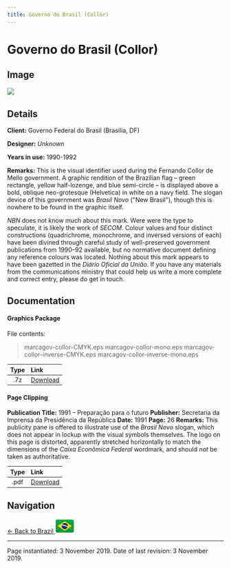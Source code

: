 ```yaml
---
title: Governo do Brasil (Collor)
---
```


# Governo do Brasil (Collor)

## Image

<img src="https://nationbrandingnow.com/assets/SA/BR/COLLOR_pane.png" class="focus-image">

## Details

**Client:** Governo Federal do Brasil (Brasília, DF)

**Designer:** *Unknown*

**Years in use:** 1990-1992

**Remarks:** This is the visual identifier used during the Fernando Collor de Mello government. A graphic rendition of the Brazilian flag – green rectangle, yellow half-lozenge, and blue semi-circle – is displayed above a bold, oblique neo-grotesque (Helvetica) in white on a navy field. The slogan device of this government was *Brasil Novo* ("New Brasil"), though this is nowhere to be found in the graphic itself.

*NBN* does not know much about this mark. Were were the type to speculate, it is likely the work of *SECOM*. Colour values and four distinct constructions (quadrichrome, monochrome, and inversed versions of each) have been divined through careful study of well-preserved government publications from 1990–92 available, but no normative document defining any reference colours was located. Nothing about this mark appears to have been gazetted in the *Diário Oficial da União*. If you have any materials from the communications ministry that could help us write a more complete and correct entry, please do get in touch.

## Documentation

#### Graphics Package

File contents:
> marcagov-collor-CMYK.eps
> marcagov-collor-mono.eps
> marcagov-collor-inverse-CMYK.eps
> marcagov-collor-inverse-mono.eps


| Type | Link |
| :---: | :--- |
| .7z | [Download](/assets/SA/BR/collor/BR_COLLOR.7z) |

#### Page Clipping

**Publication Title:** 1991 – Preparação para o futuro
**Publisher:** Secretaria da Imprensa da Presidência da República
**Date:** 1991 **Page:** 26
**Remarks:** This publicity pane is offered to illustrate use of the *Brasil Novo* slogan, which does not appear in lockup with the visual symbols themselves. The logo on this page is distorted, apparently stretched horizontally to match the dimensions of the *Caixa Econômica Federal* wordmark, and should *not* be taken as authoritative.

| Type | Link |
| :---: | :--- |
| .pdf | [Download](/assets/SA/BR/collor/clipping_1991.pdf) |

## Navigation

[← Back to Brazil <img src="/images/FlagKit/SA/BR/BR@2x.png" class="flagkit">](../BR.html)

---

Page instantiated: 3 November 2019.
Date of last revision: 3 November 2019.